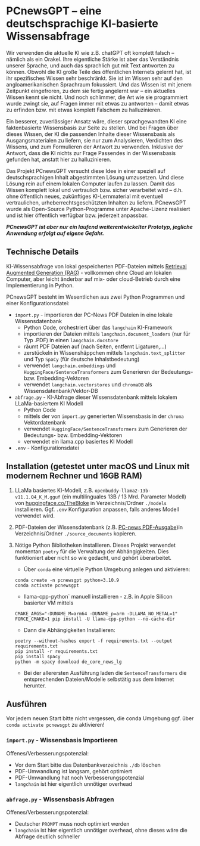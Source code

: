 # PCnewsGPT – eine deutschsprachige KI-basierte Wissensabfrage

Wir verwenden die aktuelle KI wie z.B. chatGPT oft komplett falsch – nämlich als ein Orakel. Ihre eigentliche Stärke ist aber das Verständnis unserer Sprache, und auch das sprachlich gut mit Text antworten zu können. Obwohl die KI große Teile des öffentlichen Internets gelernt hat, ist ihr spezifisches Wissen sehr beschränkt. Sie ist im Wissen sehr auf den angloamerikanischen Sprachraum fokussiert. Und das Wissen ist mit jenem Zeitpunkt eingefroren, zu dem sie fertig angelernt war – ein aktuelles Wissen kennt sie nicht. Und noch schlimmer, die Art wie sie programmiert wurde zwingt sie, auf Fragen immer mit etwas zu antworten – damit etwas zu erfinden bzw. mit etwas komplett Falschem zu halluzinieren.

Ein besserer, zuverlässiger Ansatz wäre, dieser sprachgewandten KI eine faktenbasierte Wissensbasis zur Seite zu stellen. Und bei Fragen über dieses Wissen, der KI die passenden Inhalte dieser Wissensbasis als Ausgangsmaterialen zu liefern, sie nur zum Analysieren, Verdichten des Wissens, und zum Formulieren der Antwort zu verwenden. Inklusive der Antwort, dass die KI nichts zur Frage Passendes in der Wissensbasis gefunden hat, anstatt hier zu halluzinieren.

Das Projekt PCnewsGPT versucht diese Idee in einer speziell auf deutschsprachigen Inhalt abgestimmten Lösung umzusetzen. Und diese Lösung rein auf einem lokalen Computer laufen zu lassen. Damit das Wissen komplett lokal und vertraulich bzw. sicher verarbeitet wird – d.h. ohne öffentlich neues, zukünftiges KI-Lernmaterial mit eventuell vertraulichen, urheberrechtsgeschützten Inhalten zu liefern. PCnewsGPT wurde als Open-Source Python-Programme unter Apache-Lizenz realisiert und ist hier öffentlich verfügbar bzw. jederzeit anpassbar.

***PCnewsGPT ist aber nur ein laufend weiterentwickelter Prototyp, jegliche Anwendung erfolgt auf eigene Gefahr.***

## Technische Details

KI-Wissensabfrage von lokal gespeicherten PDF-Dateien mittels [Retrieval Augmented Generation (RAG)](https://www.promptingguide.ai/techniques/rag) - vollkommen ohne Cloud am lokalen Computer, aber leicht änderbar auf mix- oder cloud-Betrieb durch eine Implementierung in Python.

PCnewsGPT besteht im Wesentlichen aus zwei Python Programmen und einer Konfigurationsdatei:

+ `import.py` - importieren der PC-News PDF Dateien in eine lokale Wissensdatenbank
  + Python Code, orchestriert über das `langchain` KI-Framework
  + importieren der Dateien mittels `langchain.document_loaders` (nur für Typ .PDF) in einen `langchain.docstore`
  + räumt PDF Dateien auf (nach Seiten, entfernt Ligaturen,...)
  + zerstückeln in Wissenshäppchen mittels `langchain.text_splitter` und Typ `SpaCy` (für deutsche Inhalstbedeutung)
  + verwendet `langchain.embeddings` und `HuggingFace/SentenceTransformers` zum Generieren der Bedeutungs- bzw. Embedding-Vektoren
  + verwendet `langchain.vectorstores` und `chromaDB` als Wissensdatenbank/Vektor-DB
+ `abfrage.py` - KI-Abfrage dieser Wissensdatenbank mittels lokalem LLaMa-basiertem KI Modell
  + Python Code
  + mittels der von `import.py` generierten Wissensbasis in der `chroma` Vektordatenbank
  + verwendet `HuggingFace/SentenceTransformers` zum Generieren der Bedeutungs- bzw. Embedding-Vektoren
  + verwendet ein llama.cpp basiertes KI Modell
+ `.env` - Konfigurationsdatei

## Installation (getestet unter macOS und Linux mit modernem Rechner und 16GB RAM)

1. LLaMa basiertes KI-Modell, z.B. `openbuddy-llama2-13b-v11.1.Q4_K_M.gguf` (ein multilinguales 13B / 13 Mrd. Parameter Modell) von [huggingface.co/TheBloke](https://huggingface.co/TheBloke) in Verzeichnis/Ordner `./models` installieren. Ggf. `.env` Konfiguration anpassen, falls anderes Modell verwendet wird.

2. PDF-Dateien der Wissensdatenbank (z.B. [PC-news PDF-Ausgabe](http://d.pcnews.at/_pdf/n178.pdf))in Verzeichnis/Ordner `./source_documents` kopieren.

3. Nötige Python Bibliotheken installieren. Dieses Projekt verwendet momentan `poetry` für die Verwaltung der Abhängigkeiten. Dies funktioniert aber nicht so wie gedacht, und gehört überarbeitet.

    + Über `conda` eine virtuelle Python Umgebung anlegen und aktivieren:

    ```shell
    conda create -n pcnewsgpt python=3.10.9
    conda activate pcnewsgpt
    ```

    + llama-cpp-python` manuell installieren - z.B. in Apple Silicon basierter VM mittels

    ```shell
    CMAKE_ARGS="-DUNAME_M=arm64 -DUNAME_p=arm -DLLAMA_NO_METAL=1" FORCE_CMAKE=1 pip install -U llama-cpp-python --no-cache-dir
    ```

    + Dann die Abhängigkeiten Installieren:

    ```shell
    poetry --without-hashes export -f requirements.txt --output requirements.txt
    pip install -r requirements.txt
    pip install spacy
    python -m spacy download de_core_news_lg
    ```

    + Bei der allerersten Ausführung laden die `SentenceTransformers` die entsprechenden Dateien/Modelle selbstätig aus dem Internet herunter.

## Ausführen

Vor jedem neuen Start bitte nicht vergessen, die conda Umgebung ggf. über `conda activate pcnewsgpt` zu aktivieren!

### `import.py` - Wissensbasis Importieren

Offenes/Verbesserungspotenzial:

+ Vor dem Start bitte das Datenbankverzeichnis `./db` löschen
+ PDF-Umwandlung ist langsam, gehört optimiert
+ PDF-Umwandlung hat noch Verbesserungspotenzial
+ `langchain` ist hier eigentlich unnötiger overhead

### `abfrage.py` - Wissensbasis Abfragen

Offenes/Verbesserungspotenzial:

+ Deutscher `PROMPT` muss noch optimiert werden
+ `langchain` ist hier eigentlich unnötiger overhead, ohne dieses wäre die Abfrage deutlich schneller
